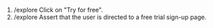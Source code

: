 1. /explore Click on "Try for free".
2. /explore Assert that the user is directed to a free trial sign-up page.